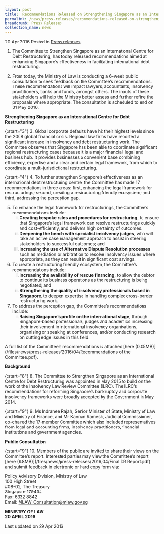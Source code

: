 ```yaml
---
layout: post
title:  Recommendations Released on Strengthening Singapore as an International Centre for Debt Restructuring
permalink: /news/press-releases/recommendations-released-on-strengthening-singapore-as-an-intern
breadcrumb: Press Releases
collection_name: news
---
```


20 Apr 2016 Posted in [Press releases](/news/press-releases)


1. The Committee to Strengthen Singapore as an International Centre for Debt Restructuring, has today released recommendations aimed at enhancing Singapore’s effectiveness in facilitating international debt restructuring.


2. From today, the Ministry of Law is conducting a 6-week public consultation to seek feedback on the Committee’s recommendations. These recommendations will impact lawyers, accountants, insolvency practitioners, banks and funds, amongst others. The inputs of these stakeholders will help the Ministry better assess and further refine the proposals where appropriate. The consultation is scheduled to end on 31 May 2016.

**Strengthening Singapore as an International Centre for Debt Restructuring**

{:start="3"}
3. Global corporate defaults have hit their highest levels since the 2008 global financial crisis. Regional law firms have reported a significant increase in insolvency and debt restructuring work. The Committee observes that Singapore has been able to coordinate significant regional restructuring cases because it is a major financial, legal and business hub. It provides businesses a convenient base combining efficiency, expertise and a clear and certain legal framework, from which to coordinate a multi-jurisdictional restructuring.

 
{:start="4"}
4. To further strengthen Singapore’s effectiveness as an international debt restructuring centre, the Committee has made 17 recommendations in three areas: first, enhancing the legal framework for restructurings; second, creating a restructuring friendly ecosystem; and third, addressing the perception gap.

 
<ol start="5">
<li>To enhance the legal framework for restructurings, the Committee’s recommendations include:
<ol style="list-style-type: lower-roman;">
<li><strong>Creating bespoke rules and procedures for restructuring</strong>, to ensure that Singapore’s legal framework can resolve restructurings quickly and cost-efficiently, and delivers high certainty of outcomes.</li>
<li><strong>Deepening the bench with specialist insolvency judges</strong>, who will take an active case management approach to assist in steering stakeholders to successful outcomes; and</li>
<li><strong> Increasing the use of Alternative Dispute Resolution processes</strong> such as mediation or arbitration to resolve insolvency issues where appropriate, as they can result in significant cost savings.</li>
</ol>
</li>
<li>To create a restructuring friendly ecosystem, the Committee’s recommendations include:
<ol style="list-style-type: lower-roman;">
<li> <strong>Increasing the availability of rescue financing</strong>, to allow the debtor to continue its business operations as the restructuring is being negotiated; and</li>
<li> <strong>Strengthening the quality of insolvency professionals based in Singapore</strong>, to deepen expertise in handling complex cross-border restructuring work.</li>

</ol>
</li>
<li>To address the perception gap, the Committee’s recommendations include:
<ol style="list-style-type: lower-roman;">
<li><strong>Raising Singapore’s profile on the international stage</strong>, through Singapore-based professionals, judges and academics increasing their involvement in international insolvency organisations, organising or speaking at conferences, and/or conducting research on cutting edge issues in this field.</li>
</ol>
</li>

</ol>

A full list of the Committee’s recommendations is attached [here (0.05MB)](/files/news/press-releases/2016/04/Recommendations of the Committee.pdf).

**Background**

{:start="8"}
8. The Committee to Strengthen Singapore as an International Centre for Debt Restructuring was appointed in May 2015 to build on the work of the Insolvency Law Review Committee (ILRC). The ILRC’s recommendations for reforming Singapore’s bankruptcy and corporate insolvency frameworks were broadly accepted by the Government in May 2014.  

{:start="9"}
 9. Ms Indranee Rajah, Senior Minister of State, Ministry of Law and Ministry of Finance, and Mr Kannan Ramesh, Judicial Commissioner, co-chaired the 17-member Committee which also included representatives from legal and accounting firms, insolvency practitioners, financial institutions and government agencies.

**Public Consultation**

{:start="9"}
10. Members of the public are invited to share their views on the Committee’s report. Interested parties may view the Committee’s report [here (6.8MB)](/files/news/press-releases/2016/04/Final DR Report.pdf) and submit feedback in electronic or hard copy form via:

Policy Advisory Division, Ministry of Law  
100 High Street  
#08-02, The Treasury  
Singapore 179434  
Fax: 6332 8842  
Email: <MLAW_Consultation@mlaw.gov.sg>

**MINISTRY OF LAW**  
**20 APRIL 2016**

<p class="right-side-updated">Last updated on 29 Apr 2016</p>

